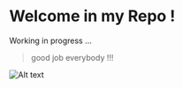 Welcome in my Repo !
=========
Working in progress ...
>good job everybody !!!

![Alt text]( https://github.com/andret89/repo/img/2014-05-29-190303_1440x900_scrot.png "My i3wm")
